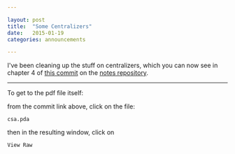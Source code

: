 ```yaml
---

layout: post
title:  "Some Centralizers"
date:   2015-01-19
categories: announcements 

---
```


I've been cleaning up the stuff on centralizers, which you can now see in chapter 4 of [this commit][new version] on the [notes repository][texnotes].

---

To get to the pdf file itself:

from the commit link above, click on the file: 
	
	csa.pda
	
then in the resulting window, click on
	
	View Raw
	

[texnotes]: https://github.com/dkrashen/csa-notes
[new version]: https://github.com/dkrashen/csa-notes/tree/0a481b84d590224af10c171daec19ef3e9107eb7